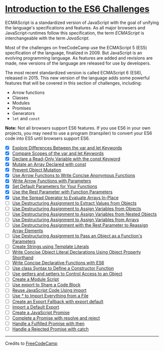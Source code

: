 # [Introduction to the ES6 Challenges](https://learn.freecodecamp.org/javascript-algorithms-and-data-structures/es6)

ECMAScript is a standardized version of JavaScript with the goal of unifying the language's specifications and features. As all major browsers and JavaScript-runtimes follow this specification, the term _ECMAScript_ is interchangeable with the term _JavaScript_.

Most of the challenges on freeCodeCamp use the ECMAScript 5 (ES5) specification of the language, finalized in 2009. But JavaScript is an evolving programming language. As features are added and revisions are made, new versions of the language are released for use by developers.

The most recent standardized version is called ECMAScript 6 (ES6), released in 2015. This new version of the language adds some powerful features that will be covered in this section of challenges, including:

- Arrow functions
- Classes
- Modules
- Promises
- Generators
- `let` and `const`

**Note:** Not all browsers support ES6 features. If you use ES6 in your own projects, you may need to use a program (transpiler) to convert your ES6 code into ES5 until browsers support ES6.

- [x] [Explore Differences Between the var and let Keywords](01-explore-differences-between-the-var-and-let-keywords.js)
- [x] [Compare Scopes of the var and let Keywords](02-compare-scopes-of-the-var-and-let-keywords.js)
- [x] [Declare a Read-Only Variable with the const Keyword](03-declare-a-read-only-variable-with-the-const-keyword.js)
- [x] [Mutate an Array Declared with const](04-mutate-an-array-declared-with-const.js)
- [x] [Prevent Object Mutation](05-prevent-object-mutation.js)
- [x] [Use Arrow Functions to Write Concise Anonymous Functions](06-use-arrow-functions-to-write-concise-anonymous-functions.js)
- [x] [Write Arrow Functions with Parameters](07-write-arrow-functions-with-parameters.js)
- [x] [Set Default Parameters for Your Functions](08-set-default-parameters-for-your-functions.js)
- [x] [Use the Rest Parameter with Function Parameters](09-use-the-rest-parameter-with-function-parameters.js)
- [x] [Use the Spread Operator to Evaluate Arrays In-Place](10-use-the-spread-operator-to-evaluate-arrays-in-place.js)
- [ ] [Use Destructuring Assignment to Extract Values from Objects](11-use-destructuring-assignment-to-extract-values-from-objects.js)
- [ ] [Use Destructuring Assignment to Assign Variables from Objects](12-use-destructuring-assignment-to-assign-variables-from-objects.js)
- [ ] [Use Destructuring Assignment to Assign Variables from Nested Objects](13-use-destructuring-assignment-to-assign-variables-from-nested-objects.js)
- [ ] [Use Destructuring Assignment to Assign Variables from Arrays](14-use-destructuring-assignment-to-assign-variables-from-arrays.js)
- [ ] [Use Destructuring Assignment with the Rest Parameter to Reassign Array Elements](15-use-destructuring-assignment-with-the-rest-parameter-to-reassign-array-elements.js)
- [ ] [Use Destructuring Assignment to Pass an Object as a Function's Parameters](16-use-destructuring-assignment-to-pass-an-object-as-a-functions-parameters.js)
- [ ] [Create Strings using Template Literals](17-create-strings-using-template-literals.js)
- [ ] [Write Concise Object Literal Declarations Using Object Property Shorthand](18-write-concise-object-literal-declarations-using-object-property-shorthand.js)
- [ ] [Write Concise Declarative Functions with ES6](19-write-concise-declarative-functions-with-es6.js)
- [ ] [Use class Syntax to Define a Constructor Function](20-use-class-syntax-to-define-a-constructor-function.js)
- [ ] [Use getters and setters to Control Access to an Object](21-use-getters-and-setters-to-control-access-to-an-object.js)
- [ ] [Create a Module Script](22-create-a-module-script.js)
- [ ] [Use export to Share a Code Block](23-use-export-to-share-a-code-block.js)
- [ ] [Reuse JavaScript Code Using import](24-reuse-javascript-code-using-import.js)
- [ ] [Use * to Import Everything from a File](25-use--to-import-everything-from-a-file.js)
- [ ] [Create an Export Fallback with export default](26-create-an-export-fallback-with-export-default.js)
- [ ] [Import a Default Export](27-import-a-default-export.js)
- [ ] [Create a JavaScript Promise](28-create-a-javascript-promise.js)
- [ ] [Complete a Promise with resolve and reject](29-complete-a-promise-with-resolve-and-reject.js)
- [ ] [Handle a Fulfilled Promise with then](30-handle-a-fulfilled-promise-with-then.js)
- [ ] [Handle a Rejected Promise with catch](31-handle-a-rejected-promise-with-catch.js)

---

Credits to [FreeCodeCamp](https://www.freecodecamp.org/)
